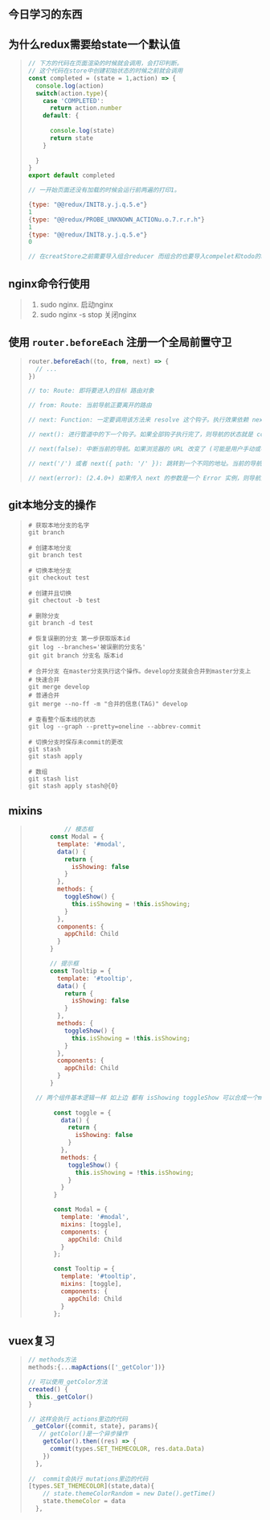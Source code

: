 ## 今日学习的东西

## 为什么redux需要给state一个默认值

> ```js
> // 下方的代码在页面渲染的时候就会调用，会打印判断。
> // 这个代码在store中创建初始状态的时候之前就会调用
> const completed = (state = 1,action) => {
>   console.log(action)
>   switch(action.type){
>     case 'COMPLETED':
>       return action.number
>     default: {
>       
>       console.log(state)
>       return state
>     }
>       
>   }
> }
> export default completed
> ```
>
> ```js
> // 一开始页面还没有加载的时候会运行前两遍的打印1。
> 
> {type: "@@redux/INIT8.y.j.q.5.e"}
> 1
> {type: "@@redux/PROBE_UNKNOWN_ACTIONu.o.7.r.r.h"}
> 1
> {type: "@@redux/INIT8.y.j.q.5.e"}
> 0
> 
> // 在creatStore之前需要导入组合reducer 而组合的也要导入compelet和todo的reducer import的时候会调用判断它的初始状态，此时的initState还没有派上用场，所以不传入初始值的时候这时会返回undefined 从而报错，所以state必须要有一个初始值
> ```
>
>  

## nginx命令行使用

> 1. sudo nginx.    启动nginx
> 2. sudo nginx -s stop  关闭nginx

## 使用 `router.beforeEach` 注册一个全局前置守卫

> ```js
> router.beforeEach((to, from, next) => {
>   // ...
> })
> 
> // to: Route: 即将要进入的目标 路由对象
> 
> // from: Route: 当前导航正要离开的路由
> 
> // next: Function: 一定要调用该方法来 resolve 这个钩子。执行效果依赖 next 方法的调用参数。
> 
> // next(): 进行管道中的下一个钩子。如果全部钩子执行完了，则导航的状态就是 confirmed (确认的)。
> 
> // next(false): 中断当前的导航。如果浏览器的 URL 改变了 (可能是用户手动或者浏览器后退按钮)，那么 URL 地址会重置到 from 路由对应的地址。
> 
> // next('/') 或者 next({ path: '/' }): 跳转到一个不同的地址。当前的导航被中断，然后进行一个新的导航。你可以向 next 传递任意位置对象，且允许设置诸如 replace: true、name: 'home' 之类的选项以及任何用在 router-link 的 to prop 或 router.push 中的选项。
> 
> // next(error): (2.4.0+) 如果传入 next 的参数是一个 Error 实例，则导航会被终止且该错误会被传递给 router.onError() 注册过的回调。
> ```
>
> 

##  git本地分支的操作

> ```shell
> # 获取本地分支的名字
> git branch 
> 
> # 创建本地分支
> git branch test
> 
> # 切换本地分支
> git checkout test
> 
> # 创建并且切换
> git chectout -b test
> 
> # 删除分支
> git branch -d test
> 
> # 恢复误删的分支 第一步获取版本id
> git log --branches='被误删的分支名'
> git git branch 分支名 版本id
> 
> # 合并分支 在master分支执行这个操作。develop分支就会合并到master分支上
> # 快速合并
> git merge develop
> # 普通合并
> git merge --no-ff -m "合并的信息(TAG)" develop
> 
> # 查看整个版本线的状态
> git log --graph --pretty=oneline --abbrev-commit 
> 
> # 切换分支时保存未commit的更改
> git stash 
> git stash apply
> 
> # 数组
> git stash list
> git stash apply stash@{0}
> ```
>
>  

## mixins

> ```js
> 			// 模态框
>       const Modal = {
>         template: '#modal',
>         data() {
>           return {
>             isShowing: false
>           }
>         },
>         methods: {
>           toggleShow() {
>             this.isShowing = !this.isShowing;
>           }
>         },
>         components: {
>           appChild: Child
>         }
>       }
> 
>       // 提示框
>       const Tooltip = {
>         template: '#tooltip',
>         data() {
>           return {
>             isShowing: false
>           }
>         },
>         methods: {
>           toggleShow() {
>             this.isShowing = !this.isShowing;
>           }
>         },
>         components: {
>           appChild: Child
>         }
>       }
> 
>   // 两个组件基本逻辑一样 如上边 都有 isShowing toggleShow 可以合成一个mixins来用
>       
>        const toggle = {
>          data() {
>            return {
>              isShowing: false
>            }
>          },
>          methods: {
>            toggleShow() {
>              this.isShowing = !this.isShowing;
>            }
>          }
>        }
> 
>        const Modal = {
>          template: '#modal',
>          mixins: [toggle],
>          components: {
>            appChild: Child
>          }
>        };
> 
>        const Tooltip = {
>          template: '#tooltip',
>          mixins: [toggle],
>          components: {
>            appChild: Child
>          }
>        };
> ```
>
>  

## vuex复习

> ```js
> // methods方法
> methods:{...mapActions(['_getColor'])}
> 
> // 可以使用_getColor方法
> created() {
>   this._getColor()
> }
> 
> // 这样会执行 actions里边的代码
>  _getColor({commit, state}, params){
>    // getColor()是一个异步操作
>     getColor().then((res) => {
>       commit(types.SET_THEMECOLOR, res.data.Data)
>     })
>   },
>     
> //  commit会执行 mutations里边的代码
> [types.SET_THEMECOLOR](state,data){
>     // state.themeColorRandom = new Date().getTime()
>     state.themeColor = data
>   },
> ```
>
> 